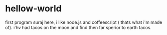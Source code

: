 # hellow-world
first program
suraj here, i like node.js and coffeescript ( thats what i'm made of).
i'hv had tacos on the moon and find then far sperior to earth tacos.
